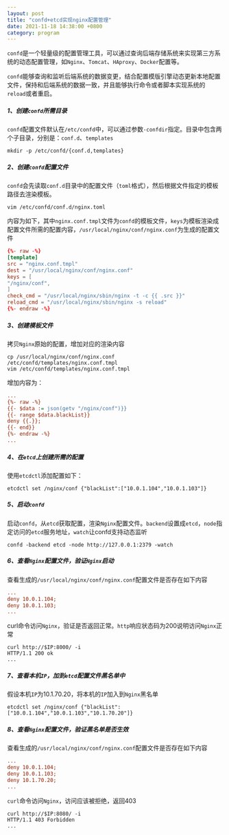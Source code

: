 ```yaml
---
layout: post
title: "confd+etcd实现nginx配置管理"
date: 2021-11-18 14:38:00 +0800
category: program
---
```


`confd`是一个轻量级的配置管理工具，可以通过查询后端存储系统来实现第三方系统的动态配置管理，如`Nginx`、`Tomcat`、`HAproxy`、`Docker`配置等。

`confd`能够查询和监听后端系统的数据变更，结合配置模版引擎动态更新本地配置文件，保持和后端系统的数据一致，并且能够执行命令或者脚本实现系统的`reload`或者重启。

<!--more-->

##### 1、创建`confd`所需目录

`confd`配置文件默认在`/etc/confd`中，可以通过参数`-confdir`指定。目录中包含两个子目录，分别是：`conf.d`、`templates`

```shell
mkdir -p /etc/confd/{conf.d,templates}
```

##### 2、创建`confd`配置文件

`confd`会先读取`conf.d`目录中的配置文件（`toml`格式），然后根据文件指定的模板路径去渲染模板。

```shell
vim /etc/confd/conf.d/nginx.toml
```

内容为如下，其中`nginx.conf.tmpl`文件为`confd`的模板文件，`keys`为模板渲染成配置文件所需的配置内容，`/usr/local/nginx/conf/nginx.conf`为生成的配置文件

```toml
{%- raw -%}
[template]
src = "nginx.conf.tmpl"
dest = "/usr/local/nginx/conf/nginx.conf"
keys = [
"/nginx/conf",
]
check_cmd = "/usr/local/nginx/sbin/nginx -t -c {{ .src }}"
reload_cmd = "/usr/local/nginx/sbin/nginx -s reload"
{%- endraw -%}
```

##### 3、创建模板文件

拷贝`Nginx`原始的配置，增加对应的渲染内容

```shell
cp /usr/local/nginx/conf/nginx.conf /etc/confd/templates/nginx.conf.tmpl
vim /etc/confd/templates/nginx.conf.tmpl
```

增加内容为：

```ini
...
{%- raw -%}
{{- $data := json(getv "/nginx/conf")}}
{{- range $data.blackList}}
deny {{.}};
{{- end}}
{%- endraw -%}
...
```

##### 4、在`etcd`上创建所需的配置

使用`etcdctl`添加配置如下：

```shell
etcdctl set /nginx/conf {"blackList":["10.0.1.104","10.0.1.103"]}
```

##### 5、启动`confd`

启动`confd`，从`etcd`获取配置，渲染`Nginx`配置文件。`backend`设置成`etcd`，`node`指定访问的`etcd`服务地址，`watch`让confd支持动态监听

```shell
confd -backend etcd -node http://127.0.0.1:2379 -watch
```

##### 6、查看`Nginx`配置文件，验证`Nginx`启动

查看生成的`/usr/local/nginx/conf/nginx.conf`配置文件是否存在如下内容

```ini
...
deny 10.0.1.104;
deny 10.0.1.103;
...
```

curl命令访问`Nginx`，验证是否返回正常。`http`响应状态码为200说明访问`Nginx`正常

```shell
curl http://$IP:8000/ -i
HTTP/1.1 200 ok
...
```

##### 7、查看本机`IP`，加到`etcd`配置文件黑名单中

假设本机`IP`为10.1.70.20，将本机的`IP`加入到`Nginx`黑名单

```shell
etcdctl set /nginx/conf {"blackList":["10.0.1.104","10.0.1.103","10.1.70.20"]}
```

##### 8、查看`Nginx`配置文件，验证黑名单是否生效

查看生成的`/usr/local/nginx/conf/nginx.conf`配置文件是否存在如下内容

```ini
...
deny 10.0.1.104;
deny 10.0.1.103;
deny 10.1.70.20;
...
```

`curl`命令访问`Nginx`，访问应该被拒绝，返回403

```shell
curl http://$IP:8080/ -i
HTTP/1.1 403 Forbidden
...
```

